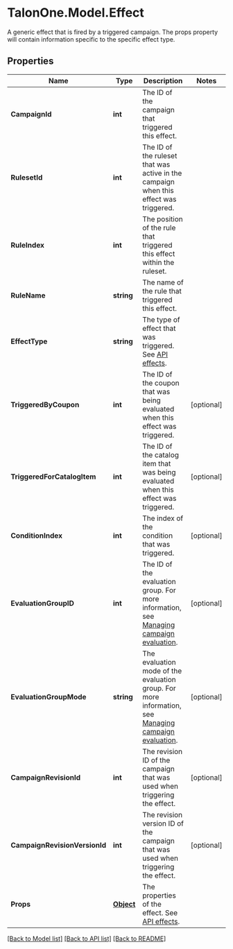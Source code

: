 # TalonOne.Model.Effect
A generic effect that is fired by a triggered campaign. The props property will contain information specific to the specific effect type.
## Properties

Name | Type | Description | Notes
------------ | ------------- | ------------- | -------------
**CampaignId** | **int** | The ID of the campaign that triggered this effect. | 
**RulesetId** | **int** | The ID of the ruleset that was active in the campaign when this effect was triggered. | 
**RuleIndex** | **int** | The position of the rule that triggered this effect within the ruleset. | 
**RuleName** | **string** | The name of the rule that triggered this effect. | 
**EffectType** | **string** | The type of effect that was triggered. See [API effects](https://docs.talon.one/docs/dev/integration-api/api-effects). | 
**TriggeredByCoupon** | **int** | The ID of the coupon that was being evaluated when this effect was triggered. | [optional] 
**TriggeredForCatalogItem** | **int** | The ID of the catalog item that was being evaluated when this effect was triggered. | [optional] 
**ConditionIndex** | **int** | The index of the condition that was triggered. | [optional] 
**EvaluationGroupID** | **int** | The ID of the evaluation group. For more information, see [Managing campaign evaluation](https://docs.talon.one/docs/product/applications/managing-campaign-evaluation). | [optional] 
**EvaluationGroupMode** | **string** | The evaluation mode of the evaluation group. For more information, see [Managing campaign evaluation](https://docs.talon.one/docs/product/applications/managing-campaign-evaluation). | [optional] 
**CampaignRevisionId** | **int** | The revision ID of the campaign that was used when triggering the effect. | [optional] 
**CampaignRevisionVersionId** | **int** | The revision version ID of the campaign that was used when triggering the effect. | [optional] 
**Props** | [**Object**](.md) | The properties of the effect. See [API effects](https://docs.talon.one/docs/dev/integration-api/api-effects). | 

[[Back to Model list]](../README.md#documentation-for-models) [[Back to API list]](../README.md#documentation-for-api-endpoints) [[Back to README]](../README.md)

